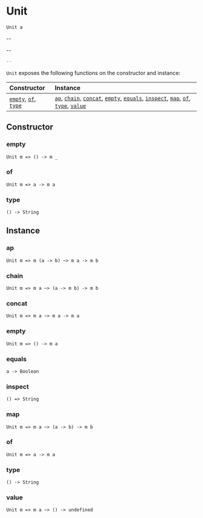 # Unit

`Unit a`

--

--

```js
--
```

`Unit` exposes the following functions on the constructor and instance:

| Constructor | Instance |
|:---|:---|
| [`empty`](#empty), [`of`](#of), [`type`](#type) | [`ap`](#ap), [`chain`](#chain), [`concat`](#concat), [`empty`](#empty), [`equals`](#equals), [`inspect`](#inspect), [`map`](#map), [`of`](#of), [`type`](#type), [`value`](#value) |

## Constructor

### empty

`Unit m => () -> m _`

### of

`Unit m => a -> m a`

### type

`() -> String`

## Instance

### ap

`Unit m => m (a -> b) ~> m a -> m b`

### chain

`Unit m => m a ~> (a -> m b) -> m b`

### concat

`Unit m => m a ~> m a -> m a`

### empty

`Unit m => () -> m a`

### equals

`a -> Boolean`

### inspect

`() => String`

### map

`Unit m => m a ~> (a -> b) -> m b`

### of

`Unit m => a -> m a`

### type

`() -> String`

### value

`Unit m => m a ~> () -> undefined`
